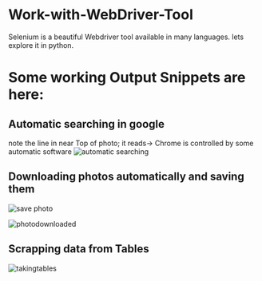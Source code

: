 # Work-with-WebDriver-Tool
Selenium is a beautiful Webdriver tool available in many languages. lets explore it in python.

# Some working Output Snippets are here:

## Automatic searching in google
 note the line in near Top of photo; it reads-> Chrome is controlled by some automatic software
![automatic searching](https://user-images.githubusercontent.com/32717195/43881564-354a3672-9bca-11e8-89f7-a6e383eb5bbf.JPG)

## Downloading photos automatically and saving them
![save photo](https://user-images.githubusercontent.com/32717195/43881577-3ec5c93c-9bca-11e8-94b4-e7dc3b7bd29c.JPG)

![photodownloaded](https://user-images.githubusercontent.com/32717195/43881573-3b3b6af6-9bca-11e8-801f-dec90b3ce9e9.JPG)

## Scrapping data from Tables
![takingtables](https://user-images.githubusercontent.com/32717195/43881576-3d5b9e5a-9bca-11e8-91b0-c36333e06f41.JPG)
